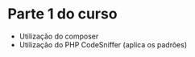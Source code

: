 <h1>Parte 1 do curso</h1>

<ul>
    <li>Utilização do composer</li>
    <li>Utilização do PHP CodeSniffer (aplica os padrões)</li>
</ul>